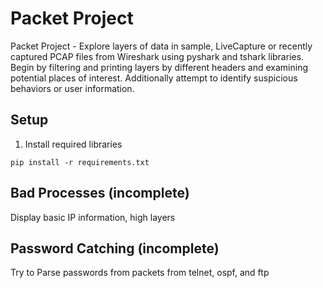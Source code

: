 # Packet Project

Packet Project - Explore layers of data in sample, LiveCapture or recently captured PCAP files from Wireshark using pyshark and tshark 
libraries. Begin by filtering and printing layers by different headers and examining potential places of interest. Additionally attempt to identify suspicious behaviors or user information.

## Setup

1. Install required libraries

```
pip install -r requirements.txt
```

## Bad Processes (incomplete)

Display basic IP information, high layers

## Password Catching (incomplete)

Try to Parse passwords from packets from telnet, ospf, and ftp 